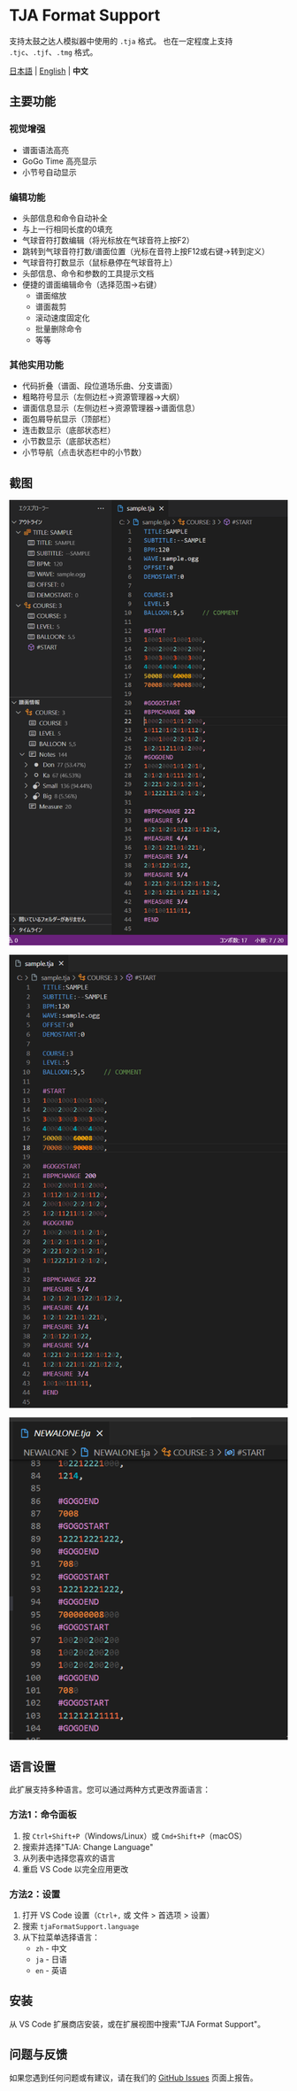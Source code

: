 # TJA Format Support

支持太鼓之达人模拟器中使用的 `.tja` 格式。
也在一定程度上支持 `.tjc`、`.tjf`、`.tmg` 格式。

[日本語](../README.md) | [English](README.en.md) | **中文**

## 主要功能

### 视觉增强
- 谱面语法高亮
- GoGo Time 高亮显示
- 小节号自动显示

### 编辑功能
- 头部信息和命令自动补全
- 与上一行相同长度的0填充
- 气球音符打数编辑（将光标放在气球音符上按F2）
- 跳转到气球音符打数/谱面位置（光标在音符上按F12或右键→转到定义）
- 气球音符打数显示（鼠标悬停在气球音符上）
- 头部信息、命令和参数的工具提示文档
- 便捷的谱面编辑命令（选择范围→右键）
  - 谱面缩放
  - 谱面裁剪
  - 滚动速度固定化
  - 批量删除命令
  - 等等

### 其他实用功能
- 代码折叠（谱面、段位道场乐曲、分支谱面）
- 粗略符号显示（左侧边栏→资源管理器→大纲）
- 谱面信息显示（左侧边栏→资源管理器→谱面信息）
- 面包屑导航显示（顶部栏）
- 连击数显示（底部状态栏）
- 小节数显示（底部状态栏）
- 小节导航（点击状态栏中的小节数）

## 截图

![sample](images/sample.png)

![command](images/command.gif)

![balloon](images/balloon.gif)

## 语言设置

此扩展支持多种语言。您可以通过两种方式更改界面语言：

### 方法1：命令面板
1. 按 `Ctrl+Shift+P`（Windows/Linux）或 `Cmd+Shift+P`（macOS）
2. 搜索并选择"TJA: Change Language"
3. 从列表中选择您喜欢的语言
4. 重启 VS Code 以完全应用更改

### 方法2：设置
1. 打开 VS Code 设置（`Ctrl+,` 或 文件 > 首选项 > 设置）
2. 搜索 `tjaFormatSupport.language`
3. 从下拉菜单选择语言：
   - `zh` - 中文
   - `ja` - 日语
   - `en` - 英语

## 安装

从 VS Code 扩展商店安装，或在扩展视图中搜索"TJA Format Support"。

## 问题与反馈

如果您遇到任何问题或有建议，请在我们的 [GitHub Issues](https://github.com/nyoro-wrl/vscode-tja-format-support/issues) 页面上报告。
